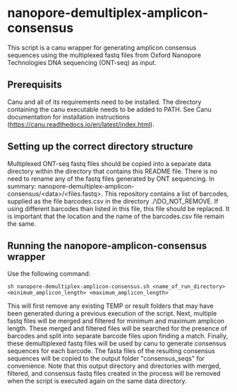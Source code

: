 # nanopore-demultiplex-amplicon-consensus

This script is a canu wrapper for generating amplicon consensus sequences using the multiplexed fastq files from Oxford Nanopore Technologies DNA sequencing (ONT-seq) as input. 

## Prerequisits
Canu and all of its requirements need to be installed. The directory containing the canu executable needs to be added to PATH. See Canu documentation for installation instructions (https://canu.readthedocs.io/en/latest/index.html).

## Setting up the correct directory structure
Multiplexed ONT-seq fastq files should be copied into a separate data directory within the directory that contains this README file. There is no need to rename any of the fastq files generated by ONT sequencing. In summary: nanopore-demultiplex-amplicon-consensus/\<data>/<files.fastq>. This repository contains a list of barcodes, supplied as the file barcodes.csv in the directory ./\DO_NOT_REMOVE. If using different barcodes than listed in this file, this file should be replaced. It is important that the location and the name of the barcodes.csv file remain the same.

## Running the nanopore-amplicon-consensus wrapper
Use the following command:
```
sh nanopore-demultiplex-amplicon-consensus.sh <name_of_run_directory> <minimum_amplicon_length> <maximum_amplicon_length>
```
This will first remove any existing TEMP or result folders that may have been generated during a previous execution of the script. Next, multiple fastq files  will be merged and filtered for minimum and maximum amplicon length. These merged and filtered files will be searched for the presence of barcodes and split into separate barcode files upon finding a match. Finally, these demultiplexed fastq files will be used by canu to generate consensus sequences for each barcode. The fasta files of the resulting consensus sequences will be copied to the output folder "consensus_seqs" for convenience. Note that this output directory and directories with merged, filtered, and consensus fastq files created in the process will be removed when the script is executed again on the same data directory. 
